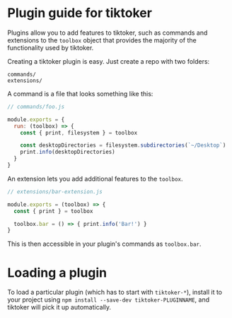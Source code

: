 # Plugin guide for tiktoker

Plugins allow you to add features to tiktoker, such as commands and
extensions to the `toolbox` object that provides the majority of the functionality
used by tiktoker.

Creating a tiktoker plugin is easy. Just create a repo with two folders:

```
commands/
extensions/
```

A command is a file that looks something like this:

```js
// commands/foo.js

module.exports = {
  run: (toolbox) => {
    const { print, filesystem } = toolbox

    const desktopDirectories = filesystem.subdirectories(`~/Desktop`)
    print.info(desktopDirectories)
  }
}
```

An extension lets you add additional features to the `toolbox`.

```js
// extensions/bar-extension.js

module.exports = (toolbox) => {
  const { print } = toolbox

  toolbox.bar = () => { print.info('Bar!') }
}
```

This is then accessible in your plugin's commands as `toolbox.bar`.

# Loading a plugin

To load a particular plugin (which has to start with `tiktoker-*`),
install it to your project using `npm install --save-dev tiktoker-PLUGINNAME`,
and tiktoker will pick it up automatically.
